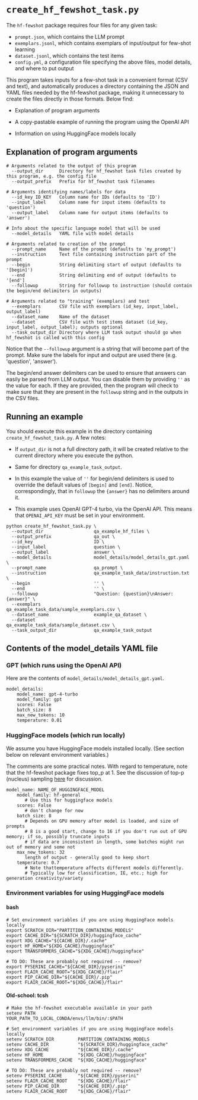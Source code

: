 

#  `create_hf_fewshot_task.py` 

The `hf-fewshot` package requires four files for any given task:

- `prompt.json`, which contains the LLM prompt
- `exemplars.jsonl`, which contains exemplars of input/output for few-shot learning
- `dataset.jsonl`, which contains the test items
- `config.yml`, a configuration file specifying the above files, model details, and where to put output

This program takes inputs for a few-shot task in a convenient format (CSV and text), and automatically produces a directory containing the JSON and YAML files needed by the hf-fewshot package, making it unnecessary to create the files directly in those formats. Below find:

- Explanation of program arguments

- A copy-pastable example of running the program using the OpenAI API

- Information on using HuggingFace models locally 

## Explanation of program arguments
```
# Arguments related to the output of this program
  --output_dir		Directory for hf_fewshot task files created by this program, e.g. the config file
  --output_prefix	Prefix for hf_fewshot task filenames

# Arguments identifying names/labels for data 
  --id_key ID_KEY   Column name for IDs (defaults to 'ID')
  --input_label		Column name for input items (defaults to 'question')
  --output_label	Column name for output items (defaults to 'answer')

# Info about the specific language model that will be used
  --model_details	YAML file with model details

# Arguments related to creation of the prompt
  --prompt_name		Name of the prompt (defaults to 'my_prompt')
  --instruction		Text file containing instruction part of the prompt
  --begin			String delimiting start of output (defaults to '[begin]')
  --end				String delimiting end of output (defaults to '[end']
  --followup		String for followup to instruction (should contain the begin/end delimiters in outputs)

# Arguments related to "training" (exemplars) and test 
  --exemplars		CSV file with exemplars (id_key, input_label, output_label)
  --dataset_name	Name of the dataset
  --dataset			CSV file with test items dataset (id_key, input_label, output_label); outputs optional
  --task_output_dir	Directory where LLM task output should go when hf_fewshot is called with this config
```

Notice that the `--followup` argument is a string that will become part of the prompt. Make sure the labels for input and output are used there (e.g. 'question', 'answer').

The begin/end answer delimiters can be used to ensure that answers can easily be parsed from LLM output. You can disable them by providing `''` as the value for each. If they are provided, then the program will check to make sure that they are present in the `followup` string and in the outputs in the CSV files.

## Running an example

You should execute this example in the directory containing `create_hf_fewshot_task.py`. A few notes:

- If `output_dir` is not a full directory path, it will be created relative to the current directory where you execute the python.

- Same for directory `qa_example_task_output`.

- In this example the value of `''` for begin/end delimiters is used to override the default values of `[begin]` and `[end]`. Notice, correspondingly, that in `followup` the `{answer}` has no delimiters around it.

- This example uses OpenAI GPT-4 turbo, via the OpenAI API. This means that `OPENAI_API_KEY` must be set in your environment. 


```
python create_hf_fewshot_task.py \
  --output_dir                   qa_example_hf_files \
  --output_prefix                qa_out \
  --id_key                       ID \
  --input_label                  question \
  --output_label                 answer \
  --model_details                model_details/model_details_gpt.yaml \
  --prompt_name                  qa_prompt \
  --instruction                  qa_example_task_data/instruction.txt \
  --begin                        '' \
  --end                          '' \
  --followup                     "Question: {question}\nAnswer: {answer}" \
  --exemplars                    qa_example_task_data/sample_exemplars.csv \
  --dataset_name                 example_qa_dataset \
  --dataset                      qa_example_task_data/sample_dataset.csv \
  --task_output_dir              qa_example_task_output 
```



## Contents of the model_details YAML file

### GPT (which runs using the OpenAI API)

Here are the contents of `model_details/model_details_gpt.yaml`. 

```
model_details:
    model_name: gpt-4-turbo
    model_family: gpt
    scores: False
    batch_size: 8
    max_new_tokens: 10
    temperature: 0.01
```

### HuggingFace models (which run locally)

We assume you have HuggingFace models installed locally. (See section below on relevant environment variables.) 

The comments are some practical notes. With regard to temperature, note that the hf-fewshot package fixes top_p at 1. See the discussion of top-p (nucleus) sampling [here](https://huggingface.co/blog/how-to-generate) for discussion.


```
model_name: NAME_OF_HUGGINGFACE_MODEL
    model_family: hf-general
       # Use this for huggingface models
    scores: False
       # don't change for now
    batch_size: 8
       # Depends on GPU memory after model is loaded, and size of prompts
       # 8 is a good start, change to 16 if you don't run out of GPU memory; if so, possibly truncate inputs
       # if data are inconsistent in length, some batches might run out of memory and some not
    max_new_tokens: 32
       length of output - generally good to keep short
    temperature: 0.7
       # Note thattemperature affects different models differently.
       # Typically low for classification, IE, etc.; high for generation creativity/variety
```
       

### Environment variables for using HuggingFace models

#### bash
```
# Set environment variables if you are using HuggingFace models locally
export SCRATCH_DIR="PARTITION_CONTAINING_MODELS"
export CACHE_DIR="${SCRATCH_DIR}/huggingface_cache"
export XDG_CACHE="${CACHE_DIR}/.cache"
export HF_HOME="${XDG_CACHE}/huggingface"
export TRANSFORMERS_CACHE="${XDG_CACHE}/huggingface"

# TO DO: These are probably not required -- remove?
export PYSERINI_CACHE="${CACHE_DIR}/pyserini"
export FLAIR_CACHE_ROOT="${XDG_CACHE}/flair"
export PIP_CACHE_DIR="${CACHE_DIR}/.pip"
export FLAIR_CACHE_ROOT="${XDG_CACHE}/flair"

```

#### Old-school: tcsh

```
# Make the hf-fewshot executable available in your path
setenv PATH                YOUR_PATH_TO_LOCAL_CONDA/envs/llm/bin/:$PATH

# Set environment variables if you are using HuggingFace models locally
setenv SCRATCH_DIR         PARTITION_CONTAINING_MODELS
setenv CACHE_DIR           "${SCRATCH_DIR}/huggingface_cache"
setenv XDG_CACHE           "${CACHE_DIR}/.cache"
setenv HF_HOME             "${XDG_CACHE}/huggingface"
setenv TRANSFORMERS_CACHE  "${XDG_CACHE}/huggingface"

# TO DO: These are probably not required -- remove?
setenv PYSERINI_CACHE      "${CACHE_DIR}/pyserini"
setenv FLAIR_CACHE_ROOT    "${XDG_CACHE}/flair"
setenv PIP_CACHE_DIR       "${CACHE_DIR}/.pip"
setenv FLAIR_CACHE_ROOT    "${XDG_CACHE}/flair"
```



